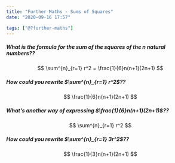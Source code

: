 ```yaml
---
title: "Further Maths - Sums of Squares"
date: "2020-09-16 17:57"

tags: ["@?further-maths"]
---
```


##### What is the formula for the sum of the squares of the $n$ natural numbers??
$$
\sum^{n}_{r=1} r^2 = \frac{1}{6}n(n+1)(2n+1)
$$

##### How could you rewrite $\sum^{n}_{r=1} r^2$??
$$
\frac{1}{6}n(n+1)(2n+1)
$$

##### What's another way of expressing $\frac{1}{6}n(n+1)(2n+1)$??
$$
\sum^{n}_{r=1} r^2
$$

##### How could you rewrite $\sum^{n}_{r=1} 3r^2$??
$$
\frac{1}{3}n(n+1)(2n+1)
$$
